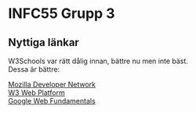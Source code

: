 # INFC55 Grupp 3

## Nyttiga länkar

W3Schools var rätt dålig innan, bättre nu men inte bäst.  
Dessa är bättre:

[Mozilla Developer Network](https://developer.mozilla.org/)  
[W3 Web Platform](http://www.webplatform.org/)  
[Google Web Fundamentals](https://developers.google.com/web/fundamentals/)  
